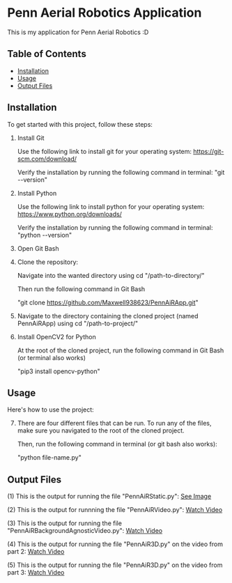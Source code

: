 # Penn Aerial Robotics Application

This is my application for Penn Aerial Robotics :D

## Table of Contents
- [Installation](#installation)
- [Usage](#usage)
- [Output Files](#output)

## Installation

To get started with this project, follow these steps:

1. Install Git

   Use the following link to install git for your operating system: https://git-scm.com/download/
   
   Verify the installation by running the following command in terminal: "git --version"

2. Install Python

   Use the following link to install python for your operating system: https://www.python.org/downloads/
   
   Verify the installation by running the following command in terminal: "python --version"

3. Open Git Bash

4. Clone the repository:

   Navigate into the wanted directory using cd "/path-to-directory/"
   
   Then run the following command in Git Bash
   
   "git clone https://github.com/Maxwell938623/PennAiRApp.git"

5. Navigate to the directory containing the cloned project (named PennAiRApp) using cd "/path-to-project/"
   
6. Install OpenCV2 for Python

   At the root of the cloned project, run the following command in Git Bash (or terminal also works)
   
   "pip3 install opencv-python"

## Usage

Here's how to use the project:

7. There are four different files that can be run. To run any of the files, make sure you navigated to the root of the cloned project.
   
   Then, run the following command in terminal (or git bash also works):
   
   "python file-name.py"

## Output Files

(1) This is the output for running the file "PennAiRStatic.py": [See Image](https://drive.google.com/file/d/1dSmAv84tZT-NyWfUOVGatzry4_RtFvEa/view?usp=drive_link)

(2) This is the output for runnning the file "PennAiRVideo.py": [Watch Video](https://drive.google.com/file/d/10XDRearUu92kUeCKPlcZBZT1Kt9Mv2A4/view?usp=drive_link)

(3) This is the output for running the file "PennAiRBackgroundAgnosticVideo.py": [Watch Video](https://drive.google.com/file/d/1mFPkEc7XQxYGKDCCnEAfjV7fUv4VHiSu/view?usp=drive_link)

(4) This is the output for running the file "PennAiR3D.py" on the video from part 2: [Watch Video](https://drive.google.com/file/d/1dIGOsSNE-2nPasEsMwvRnjP1NjZBkmSZ/view?usp=drive_link)

(5) This is the output for running the file "PennAiR3D.py" on the video from part 3: [Watch Video](https://drive.google.com/file/d/1yX3GdpXB3xViV1sZgJ0xyI_l0OWZLJJM/view?usp=drive_link)



   
